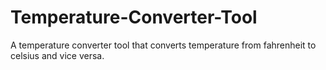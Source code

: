 # Temperature-Converter-Tool
A temperature converter tool that converts temperature from fahrenheit to celsius and vice versa.
